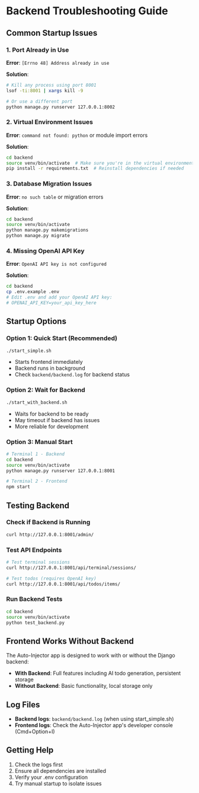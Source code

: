 # Backend Troubleshooting Guide

## Common Startup Issues

### 1. Port Already in Use
**Error**: `[Errno 48] Address already in use`

**Solution**:
```bash
# Kill any process using port 8001
lsof -ti:8001 | xargs kill -9

# Or use a different port
python manage.py runserver 127.0.0.1:8002
```

### 2. Virtual Environment Issues
**Error**: `command not found: python` or module import errors

**Solution**:
```bash
cd backend
source venv/bin/activate  # Make sure you're in the virtual environment
pip install -r requirements.txt  # Reinstall dependencies if needed
```

### 3. Database Migration Issues
**Error**: `no such table` or migration errors

**Solution**:
```bash
cd backend
source venv/bin/activate
python manage.py makemigrations
python manage.py migrate
```

### 4. Missing OpenAI API Key
**Error**: `OpenAI API key is not configured`

**Solution**:
```bash
cd backend
cp .env.example .env
# Edit .env and add your OpenAI API key:
# OPENAI_API_KEY=your_api_key_here
```

## Startup Options

### Option 1: Quick Start (Recommended)
```bash
./start_simple.sh
```
- Starts frontend immediately
- Backend runs in background
- Check `backend/backend.log` for backend status

### Option 2: Wait for Backend
```bash
./start_with_backend.sh
```
- Waits for backend to be ready
- May timeout if backend has issues
- More reliable for development

### Option 3: Manual Start
```bash
# Terminal 1 - Backend
cd backend
source venv/bin/activate
python manage.py runserver 127.0.0.1:8001

# Terminal 2 - Frontend
npm start
```

## Testing Backend

### Check if Backend is Running
```bash
curl http://127.0.0.1:8001/admin/
```

### Test API Endpoints
```bash
# Test terminal sessions
curl http://127.0.0.1:8001/api/terminal/sessions/

# Test todos (requires OpenAI key)
curl http://127.0.0.1:8001/api/todos/items/
```

### Run Backend Tests
```bash
cd backend
source venv/bin/activate
python test_backend.py
```

## Frontend Works Without Backend

The Auto-Injector app is designed to work with or without the Django backend:

- **With Backend**: Full features including AI todo generation, persistent storage
- **Without Backend**: Basic functionality, local storage only

## Log Files

- **Backend logs**: `backend/backend.log` (when using start_simple.sh)
- **Frontend logs**: Check the Auto-Injector app's developer console (Cmd+Option+I)

## Getting Help

1. Check the logs first
2. Ensure all dependencies are installed
3. Verify your .env configuration
4. Try manual startup to isolate issues